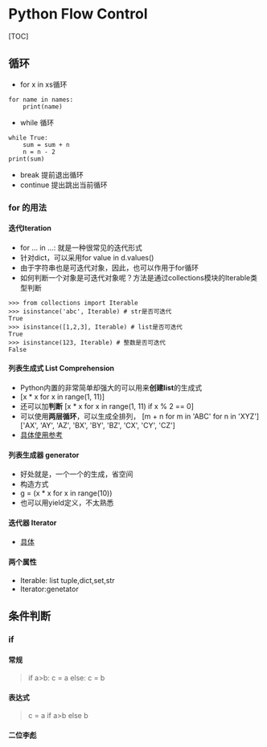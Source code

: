 # Python Flow Control

[TOC]

## 循环
- for x in xs循环
```
for name in names:
    print(name)
```
- while 循环
```
while True:
    sum = sum + n
    n = n - 2
print(sum)
```
- break 提前退出循环
- continue 提出跳出当前循环

### for 的用法

#### 迭代Iteration
- for ... in ...: 就是一种很常见的迭代形式
- 针对dict，可以采用for value in d.values()
- 由于字符串也是可迭代对象，因此，也可以作用于for循环
- 如何判断一个对象是可迭代对象呢？方法是通过collections模块的Iterable类型判断
```
>>> from collections import Iterable
>>> isinstance('abc', Iterable) # str是否可迭代
True
>>> isinstance([1,2,3], Iterable) # list是否可迭代
True
>>> isinstance(123, Iterable) # 整数是否可迭代
False
```

#### 列表生成式 List Comprehension
- Python内置的非常简单却强大的可以用来**创建list**的生成式
- [x * x for x in range(1, 11)]
- 还可以加**判断** [x * x for x in range(1, 11) if x % 2 == 0]
- 可以使用**两层循环**，可以生成全排列， [m + n for m in 'ABC' for n in 'XYZ']['AX', 'AY', 'AZ', 'BX', 'BY', 'BZ', 'CX', 'CY', 'CZ']
- [具体使用参考](https://www.liaoxuefeng.com/wiki/0014316089557264a6b348958f449949df42a6d3a2e542c000/001431779637539089fd627094a43a8a7c77e6102e3a811000)

#### 列表生成器 generator
- 好处就是，一个一个的生成，省空间
- 构造方式
- g = (x * x for x in range(10))
- 也可以用yield定义，不太熟悉

#### 迭代器 Iterator
- [具体](https://www.liaoxuefeng.com/wiki/0014316089557264a6b348958f449949df42a6d3a2e542c000/00143178254193589df9c612d2449618ea460e7a672a366000)

#### 两个属性
- Iterable: list tuple,dict,set,str
- Iterator:genetator


## 条件判断

### if
#### 常规
> if a>b:
>     c = a
> else:
>     c = b

#### 表达式
> c = a if a>b else b 

#### 二位李彪
